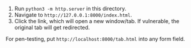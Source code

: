 1. Run `python3 -m http.server` in this directory.
2. Navigate to `http://127.0.0.1:8000/index.html`.
3. Click the link, which will open a new window/tab. If vulnerable, the original tab will get redirected.

For pen-testing, put `http://localhost:8000/tab.html` into any form field.
